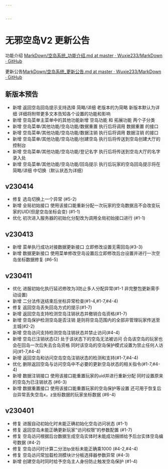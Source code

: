 ```yaml
---


---
```


<h1 id="无邪空岛v2-更新公告"><span class="prefix"></span><span class="content">无邪空岛V2 更新公告</span><span class="suffix"></span></h1>
<p>功能介绍 <a href="https://github.com/Wuxie233/MarkDown/blob/master/%E7%A9%BA%E5%B2%9B%E7%B3%BB%E7%BB%9F_%E5%8A%9F%E8%83%BD%E4%BB%8B%E7%BB%8D.md">MarkDown/空岛系统_功能介绍.md at master · Wuxie233/MarkDown · GitHub</a></p>
<p>更新公告<a href="https://github.com/Wuxie233/MarkDown/blob/master/%E7%A9%BA%E5%B2%9B%E7%B3%BB%E7%BB%9F_%E6%9B%B4%E6%96%B0%E5%85%AC%E5%91%8A.md">MarkDown/空岛系统_更新公告.md at master · Wuxie233/MarkDown · GitHub</a></p>
<h2 id="新版本预告"><span class="prefix"></span><span class="content">新版本预告</span><span class="suffix"></span></h2>
<ul>
<li>新增 返回空岛回岛提示支持选择 简略/详细 老版本的为简略 新版本默认为详细 详细将附带更多文本告知各个设置的功能和影响</li>
<li>新增 空岛菜单主菜单中的其他功能新增 空岛功能 和 拓展功能 两个子分类</li>
<li>新增 空岛菜单/其他功能/空岛功能/数据重置 执行后将调用 数据重置 的接口</li>
<li>新增 空岛菜单/其他功能/空岛功能/数据注销 执行后将调用 数据注销 的接口</li>
<li>新增 空岛菜单/其他功能/空岛功能/创建空岛 执行后将传送到空岛创建大厅的控制台</li>
<li>新增 空岛菜单/其他功能/空岛功能/登记名字 执行后将传送到空岛大厅的名字录入处</li>
<li>新增  空岛菜单/其他功能/空岛功能/回岛提示 执行后玩家的空岛回岛提示将在 简略/详细 中切换（默认状态为详细）</li>
</ul>
<h2 id="v230414"><span class="prefix"></span><span class="content">v230414</span><span class="suffix"></span></h2>
<ul>
<li>修复 选岛切换上一个异常 (#5-2)</li>
<li>新增 全局初始接口 使用该接口能重新分配一次玩家的空岛数据且不会改变玩家的UID(但是空岛坐标会变) (#1-1)</li>
<li>优化 初次进入服务器的初始化分配改为调用全局初始接口进行 (#1-1)</li>
</ul>
<h2 id="v230413"><span class="prefix"></span><span class="content">v230413</span><span class="suffix"></span></h2>
<ul>
<li>新增 菜单执行成功对接数据更新接口 立即修改设置无需回岛(#3-3)</li>
<li>新增 数据更新接口 使用菜单修改空岛设置后立即修改后台设置并进行一次空岛坐标数据修复 (#6-5)</li>
</ul>
<h2 id="v230411"><span class="prefix"></span><span class="content">v230411</span><span class="suffix"></span></h2>
<ul>
<li>优化 进服初始化执行延迟修改为3防止多人分配异常(#1-1 非完整包更新需手动设置)</li>
<li>新增 二分法传送结束后坐标异常检查(#1-4,#1-7,#4-4)</li>
<li>修复 返回空岛丢失回岛方式的提示(#1-7)</li>
<li>新增 返回空岛支持检测空岛注销状态并撤销合岛资格(#1-7)</li>
<li>新增 空岛保护检测空岛是否注销 是则将空岛范围内的全部非管理玩家传送至主城(#2-2)</li>
<li>新增 空岛访问支持检测空岛注销状态并禁止访问(#4-4)</li>
<li>新增 空岛已注销状态(2) 处于该状态下的空岛无法被访问 合岛该空岛的玩家也会在回岛一次后失去合岛资格 同时该空岛的空岛保护模式设置为禁止任何人访问(#1-7,#4-4)</li>
<li>新增 返回空岛和访问空岛空岛注销状态的检测和支持(#1-7,#4-4)</li>
<li>优化 删除返回空岛与访问空岛中不必要的更新空岛状态的相关指令(#1-7,#4-4)</li>
<li>新增 数据注销接口 使用该接口能重置玩家的uid并进行重新分配 同时设置原来的空岛为已注销状态  (#6-3)</li>
<li>新增 数据重置接口 使用该接口能重置玩家的空岛保护等设置 还可用于恢复后台异常丢失空岛x，z坐标数据的玩家坐标数据 (#6-4)</li>
</ul>
<h2 id="v230401"><span class="prefix"></span><span class="content">v230401</span><span class="suffix"></span></h2>
<ul>
<li>修复 进服自动初始化时未能正确初始化空岛访问状态 (#1-1)</li>
<li>修复 返回空岛未能正确更新玩家“访问权限”的参数配置 (#1-7)</li>
<li>修复 空岛访问根据后台数据生成空岛实体时未能成功捆绑给予后台实体空岛编号数据 (#4-2)</li>
<li>修复 空岛访问时计算二分法tp坐标未能正确乘1000  (#4-2,#4-4)</li>
<li>修复 空岛访问常加载检测模块计分板选择器参数异常 (#4-3)</li>
<li>新增 创建空岛时同时给予空岛主人身份防止触发空岛保护 (#1-4)</li>
</ul>

